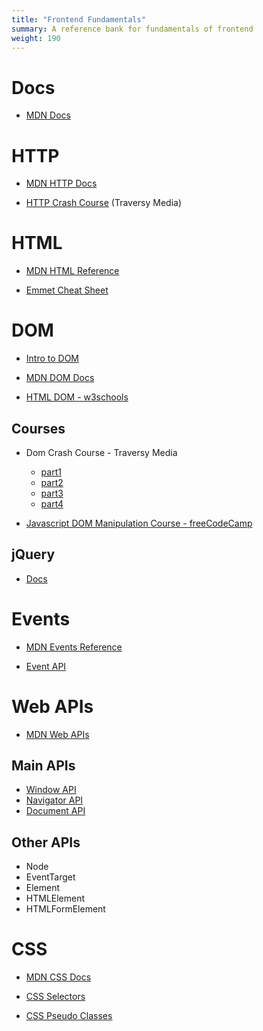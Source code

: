 ```yaml
---
title: "Frontend Fundamentals"
summary: A reference bank for fundamentals of frontend
weight: 190
---
```


# Docs

- [MDN Docs](https://developer.mozilla.org/en-US/docs)

# HTTP

- [MDN HTTP Docs](https://developer.mozilla.org/en-US/docs/Web/HTTP)

- [HTTP Crash Course](https://www.youtube.com/watch?v=iYM2zFP3Zn0) (Traversy Media)

# HTML

- [MDN HTML Reference](https://developer.mozilla.org/en-US/docs/Web/HTML#reference)

- [Emmet Cheat Sheet](https://docs.emmet.io/cheat-sheet/)

# DOM

- [Intro to DOM](https://developer.mozilla.org/en-US/docs/Web/API/Document_Object_Model/Introduction)

- [MDN DOM Docs](https://developer.mozilla.org/en-US/docs/Web/API/Document_Object_Model)

- [HTML DOM - w3schools](https://www.w3schools.com/js/js_htmldom.asp)

## Courses

- Dom Crash Course - Traversy Media
  - [part1](https://www.youtube.com/watch?v=0ik6X4DJKCc)
  - [part2](https://www.youtube.com/watch?v=mPd2aJXCZ2g)
  - [part3](https://www.youtube.com/watch?v=wK2cBMcDTss)
  - [part4](https://www.youtube.com/watch?v=i37KVt_IcXw)

- [Javascript DOM Manipulation Course - freeCodeCamp](https://www.youtube.com/watch?v=5fb2aPlgoys)

## jQuery

- [Docs](https://api.jquery.com/)

# Events

- [MDN Events Reference](https://developer.mozilla.org/en-US/docs/Web/Events)

- [Event API](https://developer.mozilla.org/en-US/docs/Web/API/Event)

# Web APIs

- [MDN Web APIs](https://developer.mozilla.org/en-US/docs/Web/API)

## Main APIs

- [Window API](https://developer.mozilla.org/en-US/docs/Web/API/Window)
- [Navigator API](https://developer.mozilla.org/en-US/docs/Web/API/Navigator)
- [Document API](https://developer.mozilla.org/en-US/docs/Web/API/Document)

## Other APIs

- Node
- EventTarget
- Element
- HTMLElement
- HTMLFormElement

# CSS

- [MDN CSS Docs](https://developer.mozilla.org/en-US/docs/Web/CSS)

- [CSS Selectors](https://www.w3schools.com/cssref/css_selectors.asp)

- [CSS Pseudo Classes](https://developer.mozilla.org/en-US/docs/Web/CSS/Pseudo-classes)
